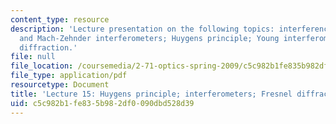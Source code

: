 ```yaml
---
content_type: resource
description: 'Lecture presentation on the following topics: interference; Michelson
  and Mach-Zehnder interferometers; Huygens principle; Young interferometer; Fresnel
  diffraction.'
file: null
file_location: /coursemedia/2-71-optics-spring-2009/c5c982b1fe835b982df0090dbd528d39_MIT2_71S09_lec15.pdf
file_type: application/pdf
resourcetype: Document
title: 'Lecture 15: Huygens principle; interferometers; Fresnel diffraction'
uid: c5c982b1-fe83-5b98-2df0-090dbd528d39
---
```

